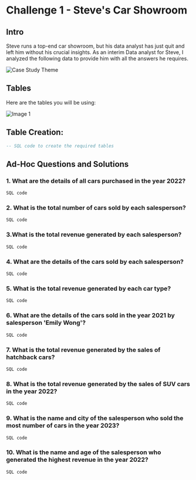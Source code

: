 # Challenge 1 - Steve's Car Showroom

## Intro
Steve runs a top-end car showroom, but his data analyst has just quit and left him without his crucial insights. 
As an interim Data analyst for Steve, I analyzed the following data to provide him with all the answers he requires.

![Case Study Theme](image_file_path.png)
<!-- Insert an image that accurately captures this case study theme -->

## Tables
Here are the tables you will be using:

![Image 1](https://steeldata.org.uk/challenge1tables.jpg)


## Table Creation:
```sql
-- SQL code to create the required tables
```
## Ad-Hoc Questions and Solutions
### 1. What are the details of all cars purchased in the year 2022?
 
 ``` SQL code ```

### 2. What is the total number of cars sold by each salesperson?
 ``` SQL code ```

### 3.What is the total revenue generated by each salesperson?

``` SQL code ```

### 4. What are the details of the cars sold by each salesperson?

``` SQL code ```
### 5. What is the total revenue generated by each car type?

``` SQL code ```
### 6. What are the details of the cars sold in the year 2021 by salesperson 'Emily Wong'?

``` SQL code ```
### 7. What is the total revenue generated by the sales of hatchback cars?

``` SQL code ```
### 8. What is the total revenue generated by the sales of SUV cars in the year 2022?

 ``` SQL code ```

### 9. What is the name and city of the salesperson who sold the most number of cars in the year 2023?

``` SQL code ```

### 10. What is the name and age of the salesperson who generated the highest revenue in the year 2022?

``` SQL code ```

 
